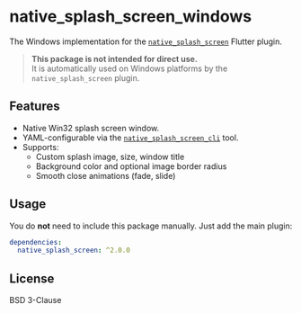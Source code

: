 # native_splash_screen_windows

The Windows implementation for the [`native_splash_screen`](https://pub.dev/packages/native_splash_screen) Flutter plugin.

> **This package is not intended for direct use.**  
> It is automatically used on Windows platforms by the `native_splash_screen` plugin.

## Features

- Native Win32 splash screen window.
- YAML-configurable via the [`native_splash_screen_cli`](https://pub.dev/packages/native_splash_screen_cli) tool.
- Supports:
  - Custom splash image, size, window title
  - Background color and optional image border radius
  - Smooth close animations (fade, slide)

## Usage

You do **not** need to include this package manually. Just add the main plugin:

```yaml
dependencies:
  native_splash_screen: ^2.0.0
```

## License

BSD 3-Clause